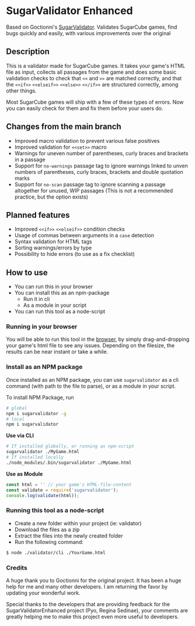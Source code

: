 # SugarValidator Enhanced
Based on Goctionni's [SugarValidator](https://goctionni.github.io/SugarValidator/index.html). Validates SugarCube games, find bugs quickly and easily, with various improvements over the original

## Description
This is a validator made for SugarCube games. It takes your game's HTML file as input, collects all passages from the game and does some basic validation checks to check that `<<` and `>>` are matched correctly, and that the `<<if>>` `<<elseif>>` `<<else>>` `<</if>>` are structured correctly, among other things.

Most SugarCube games will ship with a few of these types of errors. Now you can easily check for them and fix them before your users do.

## Changes from the main branch
* Improved macro validation to prevent various false positives
* Improved validation for `<<set>>` macro
* Warnings for uneven number of parentheses, curly braces and brackets in a passage
* Support for `no-warnings` passage tag to ignore warnings linked to unven numbers of parentheses, curly braces, brackets and double quotation marks
* Support for `no-scan` passage tag to ignore scanning a passage altogether for unused, WIP passages (This is not a recommended practice, but the option exists)

## Planned features
* Improved `<<if>>` `<<elseif>>` condition checks
* Usage of commas between arguments in a `case` detection
* Syntax validation for HTML tags
* Sorting warnings/errors by type
* Possibility to hide errors (to use as a fix checklist)

## How to use
* You can run this in your browser
* You can install this as an npm-package
  * Run it in cli
  * As a module in your script
* You can run this tool as a node-script

### Running in your browser

You will be able to run this tool in the [browser](https://lordofchangegames.github.io/SugarValidatorEnhanced/), by simply drag-and-dropping your game's html file to see any issues. Depending on the filesize, the results can be near instant or take a while.

### Install as an NPM package

Once installed as an NPM package, you can use `sugarvalidator` as a cli command (with path to the file to parse), or as a module in your script.

To install NPM Package, run

```sh
# global
npm i sugarvalidator -g
# local
npm i sugarvalidator
```

**Use via CLI**
```sh
# If installed globally, or running as npm-script
sugarvalidator ./MyGame.html
# If installed locally
./node_modules/.bin/sugarvalidator ./MyGame.html
```

**Use as Module**
```javascript
const html = '' // your game's HTML-file-content
const validate = require('sugarvalidator');
console.log(validate(html));
```

### Running this tool as a node-script

* Create a new folder within your project (ie: validator)
* Download the files as a zip
* Extract the files into the newly created folder
* Run the following command:

```sh
$ node ./validator/cli ./YourGame.html
```

### Credits

A huge thank you to Goctionni for the original project. It has been a huge help for me and many other developers. I am returning the favor by updating your wonderful work. 

Special thanks to the developers that are providing feedback for the SugarValidatorEnhanced project (Pyo, Regina Sedinae), your comments are greatly helping me to make this project even more useful to developers.
